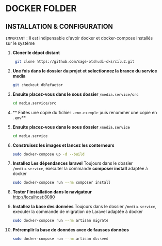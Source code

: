 # DOCKER FOLDER
## INSTALLATION & CONFIGURATION
`IMPORTANT` : Il est indipensable d'avoir docker et docker-compose installés sur le système

1. **Cloner le dépot distant** 
   ```bash
    git clone https://github.com/sage-otshudi-oks/cilu2.git
   ```
2. **Une fois dans le dossier du projet et selectionnez la brance du service media**
    ```bash
    git checkout dbRefactor
   ```
3. **Ensuite placez-vous dans le sous dossier** `/media.service/src`
    ```bash
    cd media.service/src
    ```  
4. ** Faites une copie du fichier `.env.exemple` puis renommer une copie en `.env`**
    

5. **Ensuite placez-vous dans le sous dossier** `/media.service`
    ```bash
    cd media.service
    ```  
6. **Construisez les images et lancez les conterneurs**
    ```bash
    sudo docker-compose up -d --build
    ``` 


7. **Installez Les dépendances laravel**
Toujours dans le dossier `/media.service`, executer la commande **composer install** adaptée à docker
    ```bash
    sudo docker-compose run --rm composer install  
    ```
8. **Tester l'installation dans le navigateur** \
<http://localhost:8080>

9. **Installez la base des données**
Toujours dans le dossier `/media.service`, executer la commande de migration de Laravel adaptée à docker
    ```bash
    sudo docker-compose run --rm artisan migrate  
    ```
10. **Préremplir la base de données avec de fausses données**

    ```bash
    sudo docker-compose run --rm artisan db:seed 
    ```
